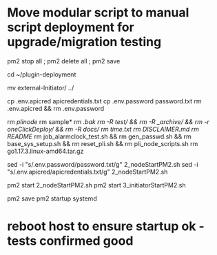 # Move modular script to manual script deployment for upgrade/migration testing 

pm2 stop all ; pm2 delete all ; pm2 save

cd ~/plugin-deployment

mv external-Initiator/ ../

cp .env.apicred apicredentials.txt
cp .env.password password.txt
rm .env.apicred && rm .env.password


rm *plinode*
rm sample*
rm *.bak
rm -R test/ && rm -R _archive/ && rm -r oneClickDeploy/ && rm -R docs/
rm time.txt
rm DISCLAIMER.md
rm README*
rm job_alarmclock_test.sh && rm gen_passwd.sh && rm base_sys_setup.sh && rm reset_pli.sh && rm pli_node_scripts.sh
rm go1.17.3.linux-amd64.tar.gz


sed -i "s/.env.password/password.txt/g" 2_nodeStartPM2.sh
sed -i "s/.env.apicred/apicredentials.txt/g" 2_nodeStartPM2.sh

pm2 start 2_nodeStartPM2.sh
pm2 start 3_initiatorStartPM2.sh

pm2 save
pm2 startup systemd

# reboot host to ensure startup ok - tests confirmed good
